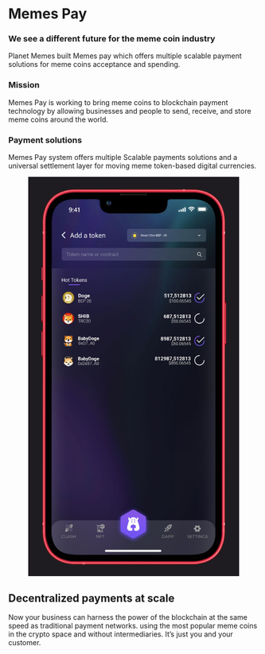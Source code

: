 # Memes Pay

### We see a different future for the meme coin industry

Planet Memes built Memes pay which offers multiple scalable payment solutions for meme coins acceptance and spending.

### Mission

Memes Pay is working to bring meme coins to blockchain payment technology by allowing businesses and people to send, receive, and store meme coins around the world.

### Payment solutions

Memes Pay system offers multiple Scalable payments solutions and a universal settlement layer for moving meme token-based digital currencies.

<figure><img src="../../../.gitbook/assets/screenshot-4 (1).jpg" alt=""><figcaption></figcaption></figure>

## **Decentralized payments at scale**

Now your business can harness the power of the blockchain at the same speed as traditional payment networks. using the most popular meme coins in the crypto space and without intermediaries. It’s just you and your customer.

